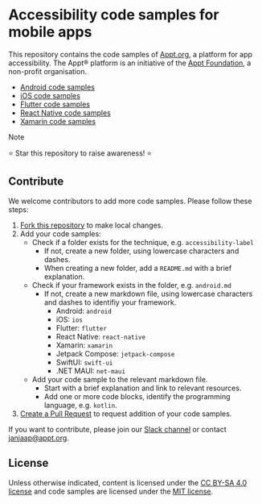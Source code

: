 # Accessibility code samples for mobile apps

This repository contains the code samples of [Appt.org](https://appt.org), a platform for app accessibility. The Appt® platform is an initiative of the [Appt Foundation](https://appt.org/en/about), a non-profit organisation.

- [Android code samples](https://appt.org/en/docs/android/samples)
- [iOS code samples](https://appt.org/en/docs/ios/samples)
- [Flutter code samples](https://appt.org/en/docs/flutter/samples)
- [React Native code samples](https://appt.org/en/docs/react-native/samples)
- [Xamarin code samples](https://appt.org/en/docs/xamarin/samples)

> [!NOTE]
> ⭐ Star this repository to raise awareness! ⭐

## Contribute

We welcome contributors to add more code samples. Please follow these steps:

1. [Fork this repository](https://github.com/appt-org/accessibility-code-examples/fork) to make local changes.
2. Add your code samples:
   - Check if a folder exists for the technique, e.g. `accessibility-label`
     - If not, create a new folder, using lowercase characters and dashes.
     - When creating a new folder, add a `README.md` with a brief explanation.
   - Check if your framework exists in the folder, e.g. `android.md`
     - If not, create a new markdown file, using lowercase characters and dashes to identifiy your framework.
       - Android: `android`
       - iOS: `ios`
       - Flutter: `flutter`
       - React Native: `react-native`
       - Xamarin: `xamarin`
       - Jetpack Compose: `jetpack-compose`
       - SwiftUI: `swift-ui`
       - .NET MAUI: `net-maui`
   - Add your code sample to the relevant markdown file.
     - Start with a brief explanation and link to relevant resources.
     - Add one or more code blocks, identify the programming language, e.g. `kotlin`.
3. [Create a Pull Request](https://github.com/appt-org/accessibility-code-examples/pulls) to request addition of your code samples.

If you want to contribute, please join our [Slack channel](https://appt.li/slack) or contact [janjaap@appt.org](mailto:janjaap@appt.org).

## License

Unless otherwise indicated, content is licensed under the [CC BY-SA 4.0 license](./LICENSE.md) and code samples are licensed under the [MIT license](./LICENSE.md).
